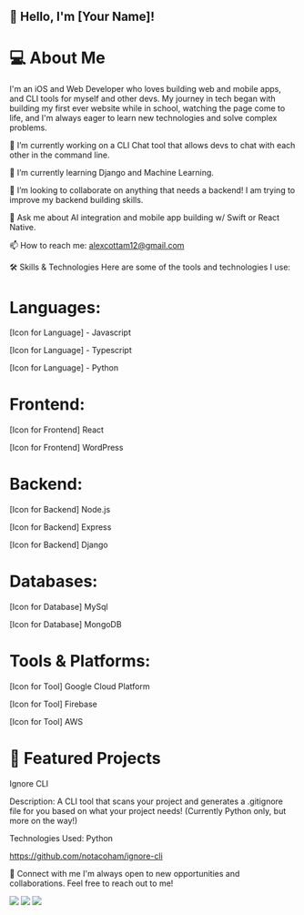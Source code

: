 ## 👋 Hello, I'm [Your Name]!
# 💻 About Me
I'm an iOS and Web Developer who loves building web and mobile apps, and CLI tools for myself and other devs. My journey in tech began with building my first ever website while in school, watching the page come to life, and I'm always eager to learn new technologies and solve complex problems.

🔭 I’m currently working on a CLI Chat tool that allows devs to chat with each other in the command line.

🌱 I’m currently learning Django and Machine Learning.

👯 I’m looking to collaborate on anything that needs a backend! I am trying to improve my backend building skills.

💬 Ask me about AI integration and mobile app building w/ Swift or React Native.

📫 How to reach me: alexcottam12@gmail.com

🛠️ Skills & Technologies
Here are some of the tools and technologies I use:

# Languages:

[Icon for Language] - Javascript

[Icon for Language] - Typescript

[Icon for Language] - Python

# Frontend:

[Icon for Frontend] React

[Icon for Frontend] WordPress

# Backend:

[Icon for Backend] Node.js

[Icon for Backend] Express

[Icon for Backend] Django

# Databases:

[Icon for Database] MySql

[Icon for Database] MongoDB

# Tools & Platforms:

[Icon for Tool] Google Cloud Platform

[Icon for Tool] Firebase

[Icon for Tool] AWS

# 🚀 Featured Projects
Ignore CLI

Description: A CLI tool that scans your project and generates a .gitignore file for you based on what your project needs! (Currently Python only, but more on the way!)

Technologies Used: Python

https://github.com/notacoham/ignore-cli

🤝 Connect with me
I'm always open to new opportunities and collaborations. Feel free to reach out to me!

<img src="https://img.shields.io/badge/LinkedIn-0A66C2?style=for-the-badge&logo=linkedin&logoColor=white" />
<img src="https://img.shields.io/badge/Twitter-1DA1F2?style=for-the-badge&logo=twitter&logoColor=white" />
<img src="https://img.shields.io/badge/Portfolio-black?style=for-the-badge&logo=About.me&logoColor=white" />

